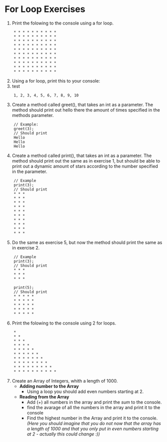 # For Loop Exercises

1. Print the folowing to the console using a for loop.

`````
    * * * * * * * * * *
    * * * * * * * * * *
    * * * * * * * * * *
    * * * * * * * * * *
    * * * * * * * * * *
    * * * * * * * * * *
    * * * * * * * * * *
    * * * * * * * * * *
    * * * * * * * * * *
    * * * * * * * * * *
`````

2. Using a for loop, print this to your console:
1. test

`````
    1, 2, 3, 4, 5, 6, 7, 8, 9, 10
`````    

3. Create a method called greet(), that takes an int as a parameter. The method should print out hello there the amount of times specified in the methods parameter.

`````
    // Example:
    greet(3);
    // Should print
    Hello
    Hello
    Hello
`````

4. Create a method called print(), that takes an int as a parameter. The method should print out the same as in exercise 1, but should be able to print out a dynamic amount of stars according to the number specified in the parameter.

`````
    // Example
    print(3);
    // Should print
    * * *
    * * *
    * * *
    * * *
    * * *
    * * *
    * * *
    * * *
    * * *
    * * *

`````
5. Do the same as exercise 5, but now the method should print the same as in exercise 2.

`````
    // Example
    print(3);
    // Should print
    * * *
    * * *
    * * *

    print(5);
    // Should print
    * * * * * 
    * * * * * 
    * * * * * 
    * * * * * 
    * * * * * 

`````
6. Print the folowing to the console using 2 for loops.

`````
    * 
    * * 
    * * * 
    * * * * 
    * * * * * 
    * * * * * * 
    * * * * * * * 
    * * * * * * * *  
    * * * * * * * * * 
    * * * * * * * * * *
`````

7. Create an Array of Integers, whith a length of 1000.
    * **Adding number to the Array**
        * Using a loop you should add even numbers starting at 2.
    * **Reading from the Array**
        * Add (+) all numbers in the array and print the _sum_ to the console. 
        * find the avarage of all the numbers in the array and print it to the console
        * Find the highest number in the Array and print it to the console. _(Here you should imagine that you do not now that the array has a length of 1000 and that you only put in even numbers starting at 2 - actually this could change :))_
